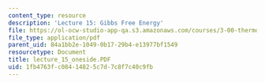 ```yaml
---
content_type: resource
description: 'Lecture 15: Gibbs Free Energy'
file: https://ol-ocw-studio-app-qa.s3.amazonaws.com/courses/3-00-thermodynamics-of-materials-fall-2002/1fb4763fc08414825c7d7c8f7c40c9fb_lecture_15_oneside.PDF
file_type: application/pdf
parent_uid: 84a1bb2e-1049-0b17-29b4-e13977bf1549
resourcetype: Document
title: lecture_15_oneside.PDF
uid: 1fb4763f-c084-1482-5c7d-7c8f7c40c9fb
---
```

